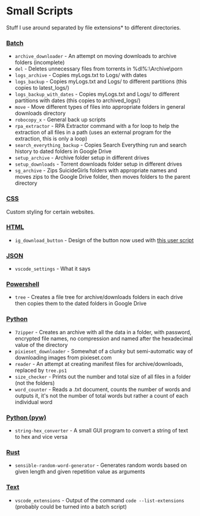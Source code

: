 # Small Scripts
Stuff I use around separated by file extensions* to different directories.

### [Batch](bat)
- `archive_downloader` - An attempt on moving downloads to archive folders (incomplete)
- `del` - Deletes unnecessary files from torrents in %dl%:\Archive\porn
- `logs_archive` - Copies myLogs.txt to Logs/ with dates
- `logs_backup` - Copies myLogs.txt and Logs/ to different partitions (this copies to latest_logs/)
- `logs_backup_with_dates` - Copies myLogs.txt and Logs/ to different partitions with dates (this copies to archived_logs/)
- `move` - Move different types of files into appropriate folders in general downloads directory
- `robocopy_x` - General back up scripts
- `rpa_extractor` - RPA Extractor command with a for loop to help the extraction of all files in a path (uses an external program for the extraction, this is only a loop)
- `search_everything_backup` - Copies Search Everything run and search history to dated folders in Google Drive
- `setup_archive` - Archive folder setup in different drives
- `setup_downloads` - Torrent downloads folder setup in different drives
- `sg_archive` - Zips SuicideGirls folders with appropriate names and moves zips to the Google Drive folder, then moves folders to the parent directory

### [CSS](css)
Custom styling for certain websites.

### [HTML](html)
- `ig_download_button` - Design of the button now used with [this user script](https://github.com/kittenparry/userscripts/tree/master/instagram_image_viewer)

### [JSON](json)
- `vscode_settings` - What it says

### [Powershell](ps1)
- `tree` - Creates a file tree for archive/downloads folders in each drive then copies them to the dated folders in Google Drive

### [Python](py)
- `7zipper` - Creates an archive with all the data in a folder, with password, encrypted file names, no compression and named after the hexadecimal value of the directory
- `pixieset_downloader` - Somewhat of a clunky but semi-automatic way of downloading images from pixieset.com
- `reader` - An attempt at creating manifest files for archive/downloads, replaced by `tree.ps1`
- `size_checker` - Prints out the number and total size of all files in a folder (not the folders)
- `word_counter` - Reads a .txt document, counts the number of words and outputs it, it's not the number of total words but rather a count of each individual word

### [Python (pyw)](pyw)
- `string-hex_converter` - A small GUI program to convert a string of text to hex and vice versa

### [Rust](rs)
- `sensible-random-word-generator` - Generates random words based on given length and given repetition value as arguments

### [Text](txt)
- `vscode_extensions` - Output of the command `code --list-extensions` (probably could be turned into a batch script)
